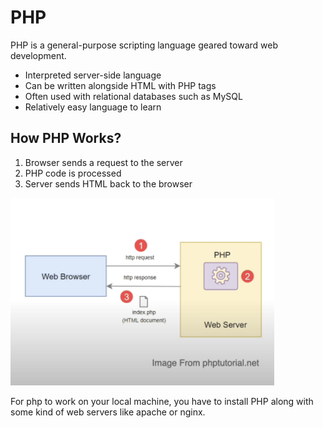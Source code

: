 # PHP

PHP is a general-purpose scripting language geared toward web development.

* Interpreted server-side language
* Can be written alongside HTML with PHP tags <?php?>
* Often used with relational databases such as MySQL
* Relatively easy language to learn

## How PHP Works?

1. Browser sends a request to the server
2. PHP code is processed
3. Server sends HTML back to the browser

<img src="./readme_images/Screen Shot 2022-09-12 at 5.01.49 PM.png" height="300px" />

For php to work on your local machine, you have to install PHP along with some kind of web servers like apache or nginx.